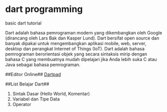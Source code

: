 # dart programming
basic dart tutorial

Dart adalah bahasa pemrograman modern yang dikembangkan oleh Google (dirancang oleh Lars Bak dan Kasper Lund). Dart bersifat open source dan banyak dipakai untuk mengembangkan aplikasi mobile, web, server, desktop dan perangkat Internet of Things (IoT). Dart adalah bahasa pemrograman berorientasi objek yang secara sintaksis mirip dengan bahasa C yang membuatnya mudah dipelajari jika Anda lebih suka C atau Java sebagai bahasa pemrograman.

##Editor Online##
[Dartpad](https://dartpad.dartlang.org/)

##List Belajar Dart##
1. Sintak Dasar (Hello World, Komentar)
2. Variabel dan Tipe Data
3. Operator
